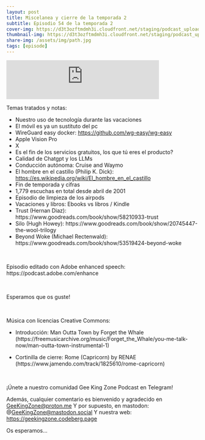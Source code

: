 ```yaml
---
layout: post
title: Miscelanea y cierre de la temporada 2
subtitle: Episodio 54 de la temporada 2
cover-img: https://d3t3ozftmdmh3i.cloudfront.net/staging/podcast_uploaded_episode/14743809/14743809-1692532420535-f916956567ad1.jpg
thumbnail-img: https://d3t3ozftmdmh3i.cloudfront.net/staging/podcast_uploaded_episode/14743809/14743809-1692532420535-f916956567ad1.jpg
share-img: /assets/img/path.jpg
tags: [episode]
---
```


<iframe src="https://podcasters.spotify.com/pod/show/geekingzone/embed/episodes/Miscelanea-y-cierre-de-la-temporada-2-e28a911" height="102px" width="400px" frameborder="0" scrolling="no"></iframe>

<p>Temas tratados y notas:</p>
<ul>
 <li>Nuestro uso de tecnología durante las vacaciones</li>
 <li>El móvil es ya un sustituto del pc</li>
 <li>WireGuard easy docker: <a href="https://github.com/wg-easy/wg-easy" target="_blank" rel="noopener noreferer">https://github.com/wg-easy/wg-easy</a></li>
 <li>Apple Vision Pro</li>
  <li>X</li>
  <li>Es el fin de los servicios gratuitos, los que tú eres el producto?</li>
  <li>Calidad de Chatgpt y los LLMs</li>
  <li>Conducción autónoma: Cruise and Waymo</li>
  <li>El hombre en el castillo (Philip K. Dick): <a href="https://es.wikipedia.org/wiki/El_hombre_en_el_castillo" target="_blank" rel="noopener noreferer">https://es.wikipedia.org/wiki/El_hombre_en_el_castillo</a></li>
  <li>Fin de temporada y cifras</li>
  <li>1,779 escuchas en total desde abril de 2001</li>
  <li>Episodio de limpieza de los airpods </li>
  <li>Vacaciones y libros: Ebooks vs libros / Kindle</li>
  <li>Trust (Hernan Diaz): https://www.goodreads.com/book/show/58210933-trust</li>
  <li>Silo (Hugh Howey): https://www.goodreads.com/book/show/20745447-the-wool-trilogy</li>
  <li>Beyond Woke (Michael Rectenwald): https://www.goodreads.com/book/show/53519424-beyond-woke</li>
</ul>
<p><br></p>
<p>Episodio editado con Adobe enhanced speech:  https://podcast.adobe.com/enhance</p>
<p><br></p>
<p>Esperamos que os guste!</p>
<p><br></p>
<p>Música con licencias Creative Commons:</p>
<ul>
  <li>Introducción: Man Outta Town by Forget the Whale (https://freemusicarchive.org/music/Forget_the_Whale/you-me-talk-now/man-outta-town-instrumental-1)</li>
</ul>
<ul>
  <li>Cortinilla de cierre: Rome (Capricorn) by RENAE (https://www.jamendo.com/track/1825610/rome-capricorn)</li>
</ul>
<p><br></p>
<p>¡Únete a nuestro comunidad Gee King Zone Podcast en Telegram!

Además, cualquier comentario es bienvenido y agradecido en GeeKingZone@proton.me
Y por supuesto, en mastodon: @GeeKingZone@mastodon.social
Y nuestra web: https://geekingzone.codeberg.page

Os esperamos...</p>